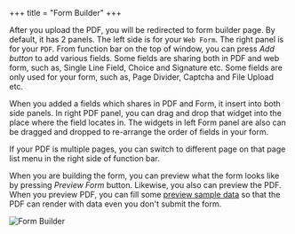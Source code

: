 +++
title = "Form Builder"
+++

After you upload the PDF, you will be redirected to form builder page. By default, it has 2 panels. The left side is for your `Web Form`. The right panel is for your `PDF`. From function bar on the top of window, you can press *Add button* to add various fields. Some fields are sharing both in PDF and web form, such as, Single Line Field, Choice and Signature etc. Some fields are only used for your form, such as, Page Divider, Captcha and File Upload etc.

When you added a fields which shares in PDF and Form, it insert into both side panels. In right PDF panel, you can drag and drop that widget into the place where the field locates in.  The widgets in left Form panel are also can be dragged and dropped to re-arrange the order of fields in your form. 

If your PDF is multiple pages, you can switch to different page on that page list menu in the right side of function bar.

When you are building the form, you can preview what the form looks like by pressing *Preview Form* button. Likewise, you also can preview the PDF. When you preview PDF, you can fill some [preview sample data](p20-preview#fill-sample-data) so that the PDF can render with data even you don't submit the form.

![Form Builder](/images/page/form/builder.png)